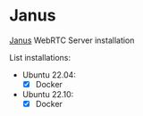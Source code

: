 # Janus

[Janus](https://janus.conf.meetecho.com/docs/README.html) WebRTC Server installation

List installations:

- Ubuntu 22.04:
  - [x] Docker
- Ubuntu 22.10:
  - [x] Docker